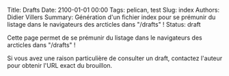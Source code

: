 Title: Drafts
Date: 2100-01-01 00:00
Tags: pelican, test
Slug: index
Authors: Didier Villers
Summary: Génération d'un fichier index pour se prémunir du listage dans le navigateurs des arcticles dans "/drafts" !
Status: draft

Cette page permet de se prémunir du listage dans le navigateurs des arcticles dans "/drafts" !

Si vous avez une raison particulière de consulter un draft, contactez l'auteur pour obtenir l'URL exact du brouillon.

